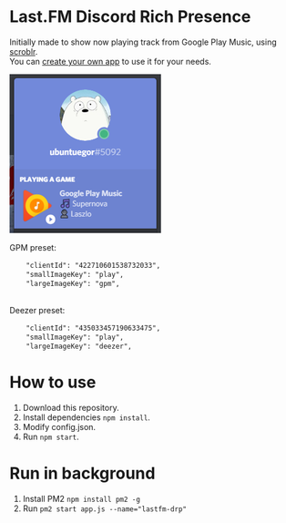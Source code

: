 # Last.FM Discord Rich Presence
Initially made to show now playing track from Google Play Music, using [scroblr](http://scroblr.fm/).<br>
You can [create your own app](https://discordapp.com/developers/applications/me) to use it for your needs.

![alt text](example.png "Using for Google Play Music")

GPM preset:
```
    "clientId": "422710601538732033",
    "smallImageKey": "play",
    "largeImageKey": "gpm",
```
<br>
Deezer preset:

```
    "clientId": "435033457190633475",
    "smallImageKey": "play",
    "largeImageKey": "deezer",
```

# How to use
1. Download this repository.
2. Install dependencies `npm install`.
3. Modify config.json.
4. Run `npm start`.
# Run in background
1. Install PM2 `npm install pm2 -g`
2. Run `pm2 start app.js --name="lastfm-drp"`
